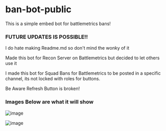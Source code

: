 # ban-bot-public
This is a simple embed bot for battlemetrics bans!

### FUTURE UPDATES IS POSSIBLE!!

I do hate making Readme.md so don't mind the wonky of it

Made this bot for Recon Server on Battlemetrics but decided to let others use it 




I made this bot for Squad Bans for Battlemetrics to be posted in a specific channel, its not locked with roles for buttons.

Be Aware Refresh Button is broken!

### Images Below are what it will show

![image](https://github.com/user-attachments/assets/bfa22f6e-2d95-470c-a7ff-bea1c3d3f397)

![image](https://github.com/user-attachments/assets/a2e4feff-37a0-489e-b567-76b080be8fdc)
